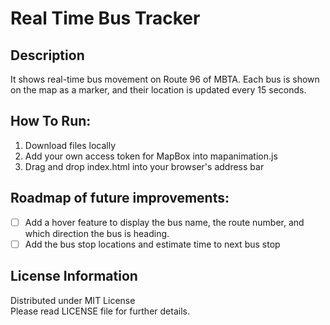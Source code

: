 # Real Time Bus Tracker
## Description
It shows real-time bus movement on Route 96 of MBTA. Each bus is shown on the map as a marker, and their location is updated every 15 seconds.
## How To Run:
1. Download files locally
2. Add your own access token for MapBox into mapanimation.js
3. Drag and drop index.html into your browser's address bar
## Roadmap of future improvements:
- [ ] Add a hover feature to display the bus name, the route number, and which direction the bus is heading.
- [ ] Add the bus stop locations and estimate time to next bus stop
## License Information
Distributed under MIT License  
Please read LICENSE file for further details.
